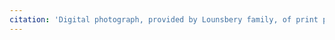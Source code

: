 ```yaml
---
citation: 'Digital photograph, provided by Lounsbery family, of print photograph "Cleaning the Congregational Church" in possession of the Lounsbery family. Shows top, right, and bottom edges of print photograph.'
---
```



